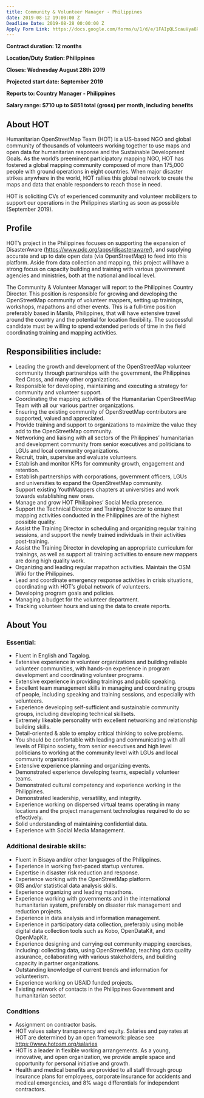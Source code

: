 ```yaml
---
title: Community & Volunteer Manager - Philippines
date: 2019-08-12 19:00:00 Z
Deadline Date: 2019-08-28 00:00:00 Z
Apply Form Link: https://docs.google.com/forms/u/1/d/e/1FAIpQLScauVya8XcDmb5M_P1L0SSvQH6CMMeMg5S9oVuTmn-zNUOLBg/viewform
---
```


**Contract duration: 12 months**

**Location/Duty Station: Philippines**

**Closes: Wednesday August 28th 2019**

**Projected start date: September 2019**

**Reports to: Country Manager - Philippines**

**Salary range: $710 up to $851 total (gross) per month, including benefits**

## About HOT

Humanitarian OpenStreetMap Team (HOT) is a US-based NGO and global community of thousands of volunteers working together to use maps and open data for humanitarian response and the Sustainable Development Goals. As the world’s preeminent participatory mapping NGO, HOT has fostered a global mapping community composed of more than 175,000 people with ground operations in eight countries. When major disaster strikes anywhere in the world, HOT rallies this global network to create the maps and data that enable responders to reach those in need.

HOT is soliciting CVs of experienced community and volunteer mobilizers to support our operations in the Philippines starting as soon as possible (September 2019).
 
## Profile
HOT’s project in the Philippines focuses on supporting the expansion of DisasterAware (https://www.pdc.org/apps/disasteraware/), and supplying accurate and up to date open data (via OpenStreetMap) to feed into this platform. Aside from data collection and mapping, this project will have a strong focus on capacity building and training with various government agencies and ministries, both at the national and local level.

The Community & Volunteer Manager will report to the Philippines Country Director. This position is responsible for growing and developing the OpenStreetMap community of volunteer mappers, setting up trainings, workshops, mapathons and other events. This is a full-time position preferably based in Manila, Philippines, that will have extensive travel around the country and the potential for location flexibility. The successful candidate must be willing to spend extended periods of time in the field coordinating training and mapping activities.

## Responsibilities include:
* Leading the growth and development of the OpenStreetMap volunteer community through partnerships with the government, the Philippines Red Cross, and many other organizations.
* Responsible for developing, maintaining and executing a strategy for community and volunteer support.
* Coordinating the mapping activities of the Humanitarian OpenStreetMap Team with all our various partner organizations.
* Ensuring the existing community of OpenStreetMap contributors are supported, valued and appreciated.
* Provide training and support to organizations to maximize the value they add to the OpenStreetMap community.
* Networking and liaising with all sectors of the Philippines’ humanitarian and development community from senior executives and politicians to LGUs and local community organizations.
* Recruit, train, supervise and evaluate volunteers.
* Establish and monitor KPIs for community growth, engagement and retention.
* Establish partnerships with corporations, government officers, LGUs and universities to expand the OpenStreetMap community.
* Support existing YouthMappers chapters at universities and work towards establishing new ones.
* Manage and grow HOT Philippines’ Social Media presence.
* Support the Technical Director and Training Director to ensure that mapping activities conducted in the Philippines are of the highest possible quality.
* Assist the Training Director in scheduling and organizing regular training sessions, and support the newly trained individuals in their activities post-training.
* Assist the Training Director in developing an appropriate curriculum for trainings, as well as support all training activities to ensure new mappers are doing high quality work.
* Organizing and leading regular mapathon activities.
Maintain the OSM Wiki for the Philippines.
* Lead and coordinate emergency response activities in crisis situations, coordinating with HOT’s global network of volunteers.
* Developing program goals and policies.
* Managing a budget for the volunteer department.
* Tracking volunteer hours and using the data to create reports.


## About You
### Essential:
* Fluent in English and Tagalog.
* Extensive experience in volunteer organizations and building reliable volunteer communities, with hands-on experience in program development and coordinating volunteer programs.
* Extensive experience in providing trainings and public speaking.
* Excellent team management skills in managing and coordinating groups of people, including speaking and training sessions, and especially with volunteers.
* Experience developing self-sufficient and sustainable community groups, including developing technical skillsets.
* Extremely likeable personality with excellent networking and relationship building skills.
* Detail-oriented & able to employ critical thinking to solve problems.
* You should be comfortable with leading and communicating with all levels of Filipino society, from senior executives and high level politicians to working at the community level with LGUs and local community organizations.
* Extensive experience planning and organizing events.
* Demonstrated experience developing teams, especially volunteer teams.
* Demonstrated cultural competency and experience working in the Philippines.
* Demonstrated leadership, versatility, and integrity.
* Experience working on dispersed virtual teams operating in many locations and the project management technologies required to do so effectively.
* Solid understanding of maintaining confidential data.
* Experience with Social Media Management.

### Additional desirable skills:
* Fluent in Bisaya and/or other languages of the Philippines.
* Experience in working fast-paced startup ventures.
* Expertise in disaster risk reduction and response.
* Experience working with the OpenStreetMap platform.
* GIS and/or statistical data analysis skills.
* Experience organizing and leading mapathons.
* Experience working with governments and in the international humanitarian system, preferably on disaster risk management and reduction projects.
* Experience in data analysis and information management.
* Experience in participatory data collection, preferably using mobile digital data collection tools such as Kobo, OpenDataKit, and OpenMapKit.
* Experience designing and carrying out community mapping exercises, including: collecting data, using OpenStreetMap, teaching data quality assurance, collaborating with various stakeholders, and building capacity in partner organizations.
* Outstanding knowledge of current trends and information for volunteerism.
* Experience working on USAID funded projects.
* Existing network of contacts in the Philippines Government and humanitarian sector.

### Conditions
* Assignment on contractor basis. 
* HOT values salary transparency and equity. Salaries and pay rates at HOT are determined by an open framework: please see https://www.hotosm.org/salaries 
* HOT is a leader in flexible working arrangements. As a young, innovative, and open organization, we provide ample space and opportunity for personal initiative and growth.
* Health and medical benefits are provided to all staff through group insurance plans for employees, corporate insurance for accidents and medical emergencies, and 8% wage differentials for independent contractors.
